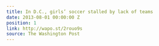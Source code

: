 ```yaml
---
title: In D.C., girls’ soccer stalled by lack of teams
date: 2013-08-01 00:00:00 Z
position: 1
link: http://wapo.st/2rouo9s
source: The Washington Post
---
```


